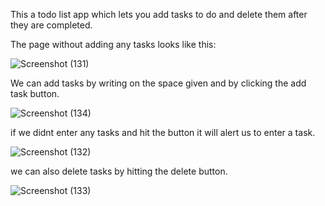 This a todo list app which lets you add tasks to do and delete them after they are completed.

The page without adding any tasks looks like this:

![Screenshot (131)](https://github.com/user-attachments/assets/84de460b-5195-4f4b-abd5-1f7853ed875e)

We can add tasks by writing on the space given and by clicking the add task button.

![Screenshot (134)](https://github.com/user-attachments/assets/ed077f9e-7d20-4925-9309-6328a56ef4bd)

if we didnt enter any tasks and hit the button it will alert us to enter a task.

![Screenshot (132)](https://github.com/user-attachments/assets/5b8b44f8-f3d0-463f-bf0d-c00c14d5404f)

we can also delete tasks by hitting the delete button.

![Screenshot (133)](https://github.com/user-attachments/assets/14ab4c76-3f91-4ee3-82b2-c56cc0a592b3)
